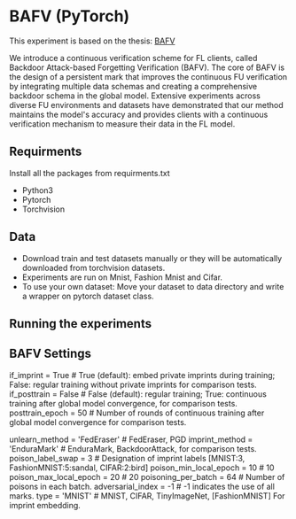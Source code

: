 # BAFV (PyTorch)

This experiment is based on the thesis: [BAFV]()

We introduce a continuous verification scheme for FL clients, called Backdoor Attack-based Forgetting Verification (BAFV). 
The core of BAFV is the design of a persistent mark that improves the continuous FU verification by integrating multiple data schemas and creating a comprehensive backdoor schema in the global model. 
Extensive experiments across diverse FU environments and datasets have demonstrated that our method maintains the model's accuracy and provides clients with a continuous verification mechanism to measure their data in the FL model.


## Requirments
Install all the packages from requirments.txt
* Python3
* Pytorch
* Torchvision

## Data
* Download train and test datasets manually or they will be automatically downloaded from torchvision datasets.
* Experiments are run on Mnist, Fashion Mnist and Cifar.
* To use your own dataset: Move your dataset to data directory and write a wrapper on pytorch dataset class.

## Running the experiments

## BAFV Settings
if_imprint = True      # True (default): embed private imprints during training; False: regular training without private imprints for comparison tests.
if_posttrain = False   # False (default): regular training; True: continuous training after global model convergence, for comparison tests.
posttrain_epoch = 50   # Number of rounds of continuous training after global model convergence for comparison tests.

unlearn_method = 'FedEraser'        # FedEraser, PGD
imprint_method = 'EnduraMark'       # EnduraMark, BackdoorAttack, for comparison tests.
poison_label_swap = 3               # Designation of imprint labels [MNIST:3, FashionMNIST:5:sandal, CIFAR:2:bird]
poison_min_local_epoch = 10         # 10
poison_max_local_epoch = 20         # 20
poisoning_per_batch = 64            # Number of poisons in each batch.
adversarial_index = -1              # -1 indicates the use of all marks.
type = 'MNIST'                      # MNIST, CIFAR, TinyImageNet, [FashionMNIST] For imprint embedding.
